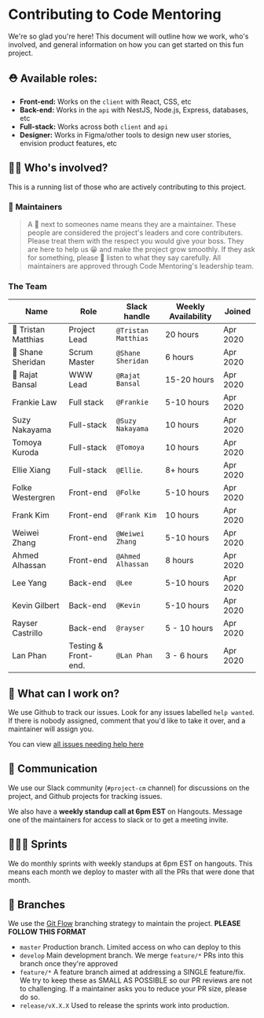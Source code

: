 # Contributing to Code Mentoring

We're so glad you're here! This document will outline how we work, who's involved,
and general information on how you can get started on this fun project.

## ⛑ Available roles:

- **Front-end:** Works on the `client` with React, CSS, etc
- **Back-end:** Works in the `api` with NestJS, Node.js, Express, databases, etc
- **Full-stack:** Works across both `client` and `api`
- **Designer:** Works in Figma/other tools to design new user stories, envision product features, etc

## 👨‍💼 Who's involved?

This is a running list of those who are actively contributing to this project.

### 🧢 Maintainers

> A 🧢 next to someones name means they are a maintainer. These people are considered
> the project's leaders and core contributers. Please treat them with the respect
> you would give your boss. They are here to help us 😀 and make the project grow
> smoothly. If they ask for something, please 🙏 listen to what they say carefully.
> All maintainers are approved through Code Mentoring's leadership team.

### The Team

| Name                | Role                  | Slack handle        | Weekly Availability | Joined   |
| ------------------- | --------------------- | ------------------- | ------------------- | -------- |
| 🧢 Tristan Matthias | Project Lead          | `@Tristan Matthias` | 20 hours            | Apr 2020 |
| 🧢 Shane Sheridan   | Scrum Master          | `@Shane Sheridan`   | 6 hours             | Apr 2020 |
| 🧢 Rajat Bansal     | WWW Lead              | `@Rajat Bansal`     | 15-20 hours         | Apr 2020 |
| Frankie Law         | Full stack            | `@Frankie`          | 5-10 hours          | Apr 2020 |
| Suzy Nakayama       | Full-stack            | `@Suzy Nakayama`    | 10 hours            | Apr 2020 |
| Tomoya Kuroda       | Full-stack            | `@Tomoya`           | 10 hours            | Apr 2020 |
| Ellie Xiang         | Full-stack            | `@Ellie`.           | 8+ hours            | Apr 2020 |
| Folke Westergren    | Front-end             | `@Folke`            | 5-10 hours          | Apr 2020 |
| Frank Kim           | Front-end             | `@Frank Kim`        | 10 hours            | Apr 2020 |
| Weiwei Zhang        | Front-end             | `@Weiwei Zhang`     | 5-10 hours          | Apr 2020 |
| Ahmed Alhassan      | Front-end             | `@Ahmed Alhassan`   | 8 hours             | Apr 2020 |
| Lee Yang            | Back-end              | `@Lee`              | 5-10 hours          | Apr 2020 |
| Kevin Gilbert       | Back-end              | `@Kevin`            | 5-10 hours          | Apr 2020 |
| Rayser Castrillo    | Back-end              | `@rayser`           | 5 - 10 hours        | Apr 2020 |
| Lan Phan            | Testing & Front-end.  | `@Lan Phan`         | 3 - 6 hours         | Apr 2020 |

## 🔧 What can I work on?

We use Github to track our issues. Look for any issues labelled `help wanted`. If
there is nobody assigned, comment that you'd like to take it over, and a maintainer
will assign you.

You can view [all issues needing help here](https://github.com/code-mentoring/learn/issues?q=is%3Aissue+is%3Aopen+label%3A%22help+wanted%22)

## 💬 Communication

We use our Slack community (`#project-cm` channel) for discussions on the project,
and Github projects for tracking issues.

We also have a **weekly standup call at 6pm EST** on Hangouts. Message one of the
maintainers for access to slack or to get a meeting invite.

## 🏃🏻‍♀️ Sprints

We do monthly sprints with weekly standups at 6pm EST on hangouts. This means
each month we deploy to master with all the PRs that were done that month.

## 🌳 Branches

We use the [Git Flow](https://danielkummer.github.io/git-flow-cheatsheet/) branching
strategy to maintain the project. **PLEASE FOLLOW THIS FORMAT**

- `master` Production branch. Limited access on who can deploy to this
- `develop` Main development branch. We merge `feature/*` PRs into this branch
  once they're approved
- `feature/*` A feature branch aimed at addressing a SINGLE feature/fix. We try
  to keep these as SMALL AS POSSIBLE so our PR reviews are not to challenging. If
  a maintainer asks you to reduce your PR size, please do so.
- `release/vX.X.X` Used to release the sprints work into production.
